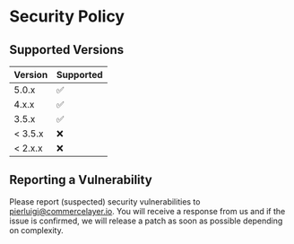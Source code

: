 # Security Policy

## Supported Versions

| Version | Supported          |
| ------- | ------------------ |
| 5.0.x   | :white_check_mark: |
| 4.x.x   | :white_check_mark: |
| 3.5.x   | :white_check_mark: |
| < 3.5.x | :x:                |
| < 2.x.x | :x:                |

## Reporting a Vulnerability

Please report (suspected) security vulnerabilities to pierluigi@commercelayer.io.
You will receive a response from us and if the issue is confirmed, we will release 
a patch as soon as possible depending on complexity.
